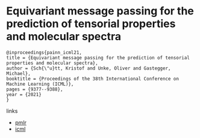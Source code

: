 # Equivariant message passing for the prediction of tensorial properties and molecular spectra

```
@inproceedings{painn_icml21,
title = {Equivariant message passing for the prediction of tensorial properties and molecular spectra},
author = {Sch{\"u}tt, Kristof and Unke, Oliver and Gastegger, Michael},
booktitle = {Proceedings of the 38th International Conference on Machine Learning (ICML)},
pages = {9377--9388},
year = {2021}
}
```

links
- [pmlr](http://proceedings.mlr.press/v139/schutt21a.html)
- [icml](https://icml.cc/virtual/2021/poster/8499)

